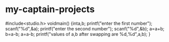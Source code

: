 # my-captain-projects
#include<studio.h>
voidmain()
{inta,b;
printf("enter the first number");
scanf("%d",&a);
printf("enter the second number");
scanf("%d",&b);
a=a+b;
b=a-b;
a=a-b;
printf("values of a,b after swapping are %d,%d",a,b);
}
